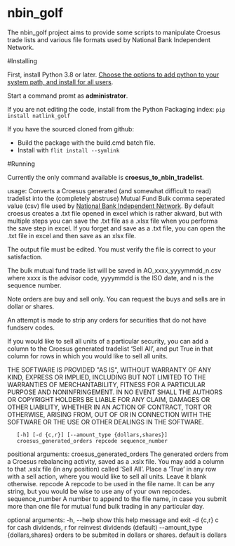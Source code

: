 # nbin_golf

The  nbin_golf project aims to provide some scripts to manipulate Croesus trade lists and various file formats used by National Bank Independent Network.

#Installing

First, install Python   3.8 or later.  [Choose the options to add python to your system path, and install for all users](https://docs.python.org/3.8/using/windows.html).


Start a command promt as **administrator**.

If you are not editing the code, install from the Python Packaging index:
`pip install natlink_golf`

If you have the sourced cloned from github:
- Build the package with the build.cmd batch file.
- Install with `flit install --symlink`


#Running 

Currently the only command available is **croesus_to_nbin_tradelist**.


usage: Converts a Croesus generated (and somewhat difficult to read)  tradelist into the (completely abstruse) Mutual Fund Bulk comma seperated value (csv) file
used by [National Bank Independent Network](https://www.nbin.ca/).  By default croesus creates a .txt file opened in excel which is rather akward, but with multiple steps you can save the .txt file as a .xlsx file when you performa the save step in excel.   If you forget and save as a .txt file,  you can open the .txt file in excel and then save as an xlsx file.

The output file must be edited.  You must verify the file is correct to your satisfaction. 

 
The bulk mutual fund trade list will be saved in AO_xxxx_yyyymmdd_n.csv where
xxxx is the advisor code, yyyymmdd is the ISO date, and n is the sequence number.  

Note orders are buy and sell only.  You can request the buys and sells are in dollar or shares.

An attempt is made to strip any orders for securities that do not have fundserv codes.

If you would like to sell all units of a  particular security, you can add a column to the Croesus
generated tradelist ‘Sell All’, and put True in that column for rows in which you would like to sell all units.

THE SOFTWARE IS PROVIDED "AS IS", WITHOUT WARRANTY OF ANY KIND, EXPRESS OR IMPLIED, INCLUDING BUT NOT LIMITED TO THE WARRANTIES OF MERCHANTABILITY, FITNESS FOR A PARTICULAR PURPOSE AND NONINFRINGEMENT. IN NO EVENT SHALL THE AUTHORS OR COPYRIGHT HOLDERS BE LIABLE FOR ANY CLAIM, DAMAGES OR OTHER LIABILITY, WHETHER IN AN ACTION OF CONTRACT, TORT OR OTHERWISE, ARISING FROM, OUT OF OR IN CONNECTION WITH THE SOFTWARE OR THE USE OR OTHER DEALINGS IN THE SOFTWARE.

       [-h] [-d {c,r}] [--amount_type {dollars,shares}]
       croesus_generated_orders repcode sequence_number

positional arguments:
  croesus_generated_orders
                        The generated orders from a Croesus rebalancing
                        activity, saved as a .xslx file. You may add a column
                        to that .xslx file (in any position) called ‘Sell
                        All’. Place a ‘True’ in any row with a sell action,
                        where you would like to sell all units. Leave it blank
                        otherwise.
  repcode               A repcode to be used in the file name. It can be any
                        string, but you would be wise to use any of your own
                        repcodes.
  sequence_number       A number to append to the file name, in case you
                        submit more than one file for mutual fund bulk trading
                        in any particular day.

optional arguments:
  -h, --help            show this help message and exit
  -d {c,r}              c for cash dividends, r for reinvest dividends
                        (default)
  --amount_type {dollars,shares}
                        orders to be submited in dollars or shares. default is
                        dollars

